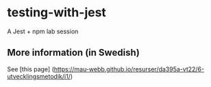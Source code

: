 # testing-with-jest
A Jest + npm lab session

## More information (in Swedish)
See [this page] (https://mau-webb.github.io/resurser/da395a-vt22/6-utvecklingsmetodik/i1/)

